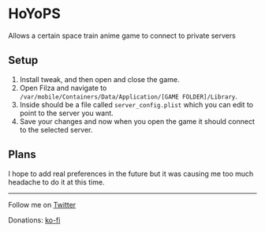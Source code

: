 # HoYoPS
Allows a certain space train anime game to connect to private servers
## Setup
1. Install tweak, and then open and close the game.
2. Open Filza and navigate to `/var/mobile/Containers/Data/Application/[GAME FOLDER]/Library`.
3. Inside should be a file called `server_config.plist` which you can edit to point to the server you want.
4. Save your changes and now when you open the game it should connect to the selected server.
## Plans
I hope to add real preferences in the future but it was causing me too much headache to do it at this time.

---
Follow me on [Twitter](https://twitter.com/biD3V)

Donations: [ko-fi](https://ko-fi.com/bi_soy_sauce)

